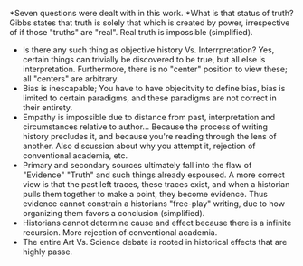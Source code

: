 *Seven questions were dealt with in this work.
*What is that status of truth? 
Gibbs states that truth is solely that which is created by power, irrespective of if those "truths" are "real". Real truth is impossible (simplified).
* Is there any such thing as objective history Vs. Interrpretation? 
Yes, certain things can trivially be discovered to be true, but all else is interpretation. 
Furthermore, there is no "center" position to view these; all "centers" are arbitrary.
* Bias is inescapable; You have to have objecitvity to define bias, bias is limited to certain paradigms, and these paradigms are not correct in their entirety.
* Empathy is impossible due to distance from past, interpretation and circumstances relative to author...
Because the process of writing history precludes it, and because you're reading through the lens of another.
Also discussion about why you attempt it, rejection of conventional academia, etc.
* Primary and secondary sources ultimately fall into the flaw of "Evidence" "Truth" and such things already espoused. 
A more correct view is that the past left traces, these traces exist, and when a historian pulls them together to make a point, they become evidence.
Thus evidence cannot constrain a historians "free-play" writing, due to how organizing them favors a conclusion (simplified).
* Historians cannot determine cause and effect because there is a infinite recursion. More rejection of conventional academia.
* The entire Art Vs. Science debate is rooted in historical effects that are highly passe.
